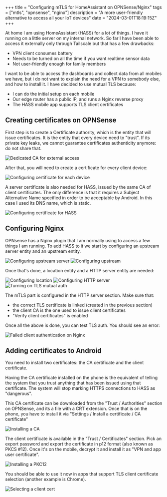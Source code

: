 +++
title = "Configuring mTLS for HomeAssistant on OPNSense/Nginx"
tags = ["mtls", "opnsense", "nginx"]
description = "A more user-friendly alternative to access all your IoT devices"
date = "2024-03-01T18:19:15Z"
+++

At home I am using HomeAssistant (HASS) for a lot of things. I have it running on a little server on my internal network. So far I have been able to access it externally only through Tailscale but that has a few drawbacks:

- VPN client consumes battery
- Needs to be turned on all the time if you want realtime sensor data
- Not user-friendly enough for family members

I want to be able to access the dashboards and collect data from all mobiles we have, but i do not want to explain the need for a VPN to somebody else, and how to install it. I have decided to use mutual TLS because:

- I can do the initial setup on each mobile
- Our edge router has a public IP, and runs a Nginx reverse proxy
- The HASS mobile app supports TLS client certificates

Creating certificates on OPNSense
---

First step is to create a Certificate authority, which is the entity that will issue certificates. It is the entity that every device need to "trust". If its private key leaks, we cannot guarantee certificates authenticity anymore: do not share that.

![Dedicated CA for external access](/attachments/mtls-opnsense-ca-1.png)

After that, you will need to create a certificate for every client device:

![Configuring certificate for each device](/attachments/mtls-opnsense-ca-2.png)

A server certificate is also needed for HASS, issued by the same CA of client certificates. The only difference is that it requires a Subject Alternative Name specified in order to be acceptable by Android. In this case I used its DNS name, which is static.

![Configuring certificate for HASS](/attachments/mtls-opnsense-ca-3.png)

Configuring Nginx
---

OPNsense has a Nginx plugin that I am normally using to access a few things I am running. To add HASS to it we start by configuring an upstream server entity and an upstream entity.

![Configuring upstream server](/attachments/mtls-opnsense-nginx-1.png)
![Configuring upstream](/attachments/mtls-opnsense-nginx-2.png)

Once that's done, a location entity and a HTTP server entity are needed:

![Configuring location](/attachments/mtls-opnsense-nginx-3.png)
![Configuring HTTP server](/attachments/mtls-opnsense-nginx-4.png)
![Turning on TLS mutual auth](/attachments/mtls-opnsense-nginx-4-1.png)

The mTLS part is configured in the HTTP server section. Make sure that:

- the correct TLS certificate is linked (created in the previous section)
- the client CA is the one used to issue client certificates
- "Verify client certificates" is enabled

Once all the above is done, you can test TLS auth. You should see an error:

![Failed client authentication on Nginx](/attachments/mtls-opnsense-nginx-4-2.png) 

Adding certificates to Android
---

You need to install two certificates: the CA certificate and the client certificate.

Having the CA certificate installed on the phone is the equivalent of telling the system that you trust anything that has been issued using that certificate. The system will stop marking HTTPS connections to HASS as "dangerous". 

This CA certificate can be downloaded from the "Trust / Authorities" section on OPNSense, and its a file with a CRT extension. Once that is on the phone, you have to install it via "Settings / Install a certificate / CA certificate"

![Installing a CA](/attachments/mtls-opnsense-android-ca-2.png)

The client certificate is available in the "Trust / Certificates" section. Pick an export password and export the certificate in p12 format (also known as PKCS #12). Once it's on the mobile, decrypt it and install it as "VPN and app user certificate".

![Installing a PKC12](/attachments/mtls-opnsense-android-cert-2.png)

You should be able to use it now in apps that support TLS client certificate selection (another example is Chrome).

![Selecting a client cert](/attachments/mtls-opnsense-android-cert-3.png)
